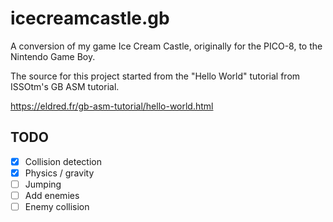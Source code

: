 # icecreamcastle.gb
A conversion of my game Ice Cream Castle, originally for the PICO-8, to the Nintendo Game Boy.

The source for this project started from the "Hello World" tutorial from ISSOtm's GB ASM tutorial.

https://eldred.fr/gb-asm-tutorial/hello-world.html

## TODO
- [x] Collision detection
- [x] Physics / gravity
- [ ] Jumping
- [ ] Add enemies
- [ ] Enemy collision
